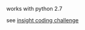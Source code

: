 works with python 2.7

see [insight coding challenge](https://github.com/InsightDataScience/coding-challenge)